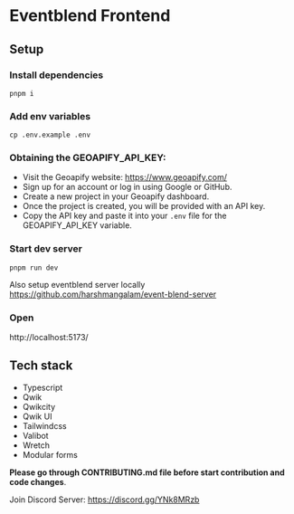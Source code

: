 # Eventblend Frontend

## Setup

### Install dependencies

```
pnpm i
```

### Add env variables

```
cp .env.example .env
```
### Obtaining the GEOAPIFY_API_KEY:
   - Visit the Geoapify website: https://www.geoapify.com/
   - Sign up for an account or log in using Google or GitHub.
   - Create a new project in your Geoapify dashboard.
   - Once the project is created, you will be provided with an API key.
   - Copy the API key and paste it into your `.env` file for the GEOAPIFY_API_KEY variable.

### Start dev server

```
pnpm run dev
```

Also setup eventblend server locally
https://github.com/harshmangalam/event-blend-server

### Open

http://localhost:5173/

## Tech stack

- Typescript
- Qwik
- Qwikcity
- Qwik UI
- Tailwindcss
- Valibot
- Wretch
- Modular forms

**Please go through CONTRIBUTING.md file before start contribution and code changes**.

Join Discord Server: https://discord.gg/YNk8MRzb
